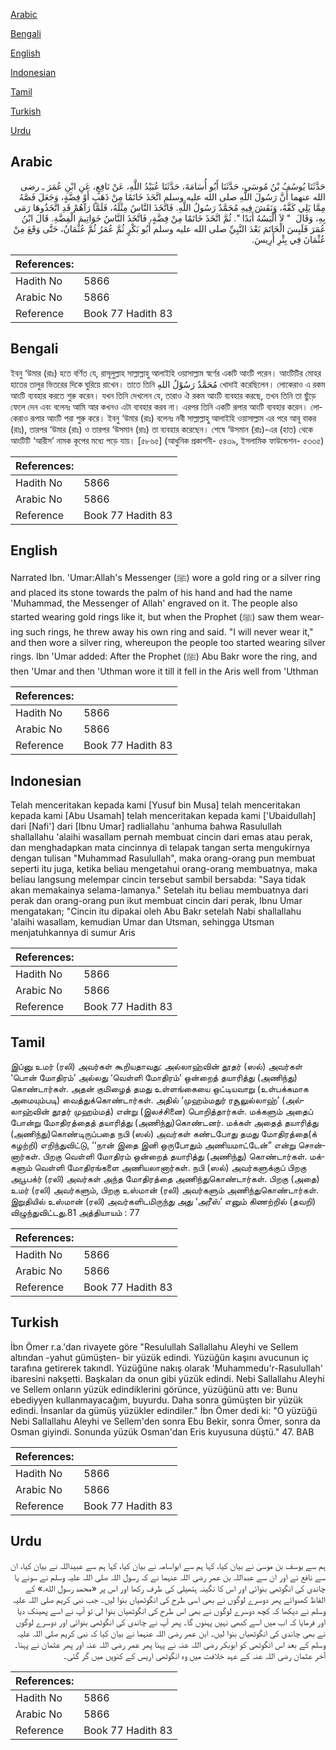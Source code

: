 [Arabic](#arabic)

[Bengali](#bengali)

[English](#english)

[Indonesian](#indonesian)

[Tamil](#tamil)

[Turkish](#turkish)

[Urdu](#urdu)

## Arabic


<div dir="rtl" lang="ar" style={{fontSize:'larger',backgroundColor:'#f8f9fa',padding:20}}>
حَدَّثَنَا يُوسُفُ بْنُ مُوسَى، حَدَّثَنَا أَبُو أُسَامَةَ، حَدَّثَنَا عُبَيْدُ اللَّهِ، عَنْ نَافِعٍ، عَنِ ابْنِ عُمَرَ ـ رضى الله عنهما أَنَّ رَسُولَ اللَّهِ صلى الله عليه وسلم اتَّخَذَ خَاتَمًا مِنْ ذَهَبٍ أَوْ فِضَّةٍ، وَجَعَلَ فَصَّهُ مِمَّا يَلِي كَفَّهُ، وَنَقَشَ فِيهِ مُحَمَّدٌ رَسُولُ اللَّهِ‏.‏ فَاتَّخَذَ النَّاسُ مِثْلَهُ، فَلَمَّا رَآهُمْ قَدِ اتَّخَذُوهَا رَمَى بِهِ، وَقَالَ ‏ "‏ لاَ أَلْبَسُهُ أَبَدًا ‏"‏‏.‏ ثُمَّ اتَّخَذَ خَاتَمًا مِنْ فِضَّةٍ، فَاتَّخَذَ النَّاسُ خَوَاتِيمَ الْفِضَّةِ‏.‏ قَالَ ابْنُ عُمَرَ فَلَبِسَ الْخَاتَمَ بَعْدَ النَّبِيِّ صلى الله عليه وسلم أَبُو بَكْرٍ ثُمَّ عُمَرُ ثُمَّ عُثْمَانُ، حَتَّى وَقَعَ مِنْ عُثْمَانَ فِي بِئْرِ أَرِيسَ‏.‏
</div>
<div style={{backgroundColor:'#f8f9fa',padding:20, marginBottom: 10}}><table> <thead> <tr> <th>References:</th> <th></th> </tr> </thead> <tbody><tr><td>Hadith No</td><td>5866</td></tr><tr><td>Arabic No</td><td>5866</td></tr><tr><td>Reference</td><td>Book 77 Hadith 83</td></tr></tbody></table></div>

## Bengali


<div dir="ltr" lang="bn" style={{fontSize:'larger',backgroundColor:'#f8f9fa',padding:20}}>
ইবনু ‘উমার (রাঃ) হতে বর্ণিত যে, রাসূলুল্লাহ সাল্লাল্লাহু আলাইহি ওয়াসাল্লাম স্বর্ণের একটি আংটি পরেন। আংটিটির মোহর হাতের তালুর ভিতরের দিকে ঘুরিয়ে রাখেন। তাতে তিনি مُحَمَّدٌ رَسُوْلُ اللهِ খোদাই করেছিলেন। লোকেরাও এ রকম আংটি ব্যবহার করতে শুরু করেন। যখন তিনি দেখলেন যে, তারাও ঐ রকম আংটি ব্যবহার করছে, তখন তিনি তা ছুঁড়ে ফেলে দেন এবং বলেনঃ আমি আর কখনও এটা ব্যবহার করব না। এরপর তিনি একটি রূপার আংটি ব্যবহার করেন। লোকেরাও রূপার আংটি পরা শুরু করে। ইবনু ‘উমার (রাঃ) বলেনঃ নবী সাল্লাল্লাহু আলাইহি ওয়াসাল্লাম এর পরে আবূ বাকর (রাঃ), তারপর ‘উমার (রাঃ) ও তারপর ‘উসমান (রাঃ) তা ব্যবহার করেছেন। শেষে ‘উসমান (রাঃ)-এর (হাত) থেকে আংটিটি ‘আরীস’ নামক কূপের মধ্যে পড়ে যায়। [৫৮৬৫] (আধুনিক প্রকাশনী- ৫৪৩৯, ইসলামিক ফাউন্ডেশন- ৫৩৩৫)
</div>
<div style={{backgroundColor:'#f8f9fa',padding:20, marginBottom: 10}}><table> <thead> <tr> <th>References:</th> <th></th> </tr> </thead> <tbody><tr><td>Hadith No</td><td>5866</td></tr><tr><td>Arabic No</td><td>5866</td></tr><tr><td>Reference</td><td>Book 77 Hadith 83</td></tr></tbody></table></div>

## English


<div dir="ltr" lang="en" style={{fontSize:'larger',backgroundColor:'#f8f9fa',padding:20}}>
Narrated Ibn. 'Umar:Allah's Messenger (ﷺ) wore a gold ring or a silver ring and placed its stone towards the palm of his hand and had the name 'Muhammad, the Messenger of Allah' engraved on it. The people also started wearing gold rings like it, but when the Prophet (ﷺ) saw them wearing such rings, he threw away his own ring and said. "I will never wear it," and then wore a silver ring, whereupon the people too started wearing silver rings. Ibn 'Umar added: After the Prophet (ﷺ) Abu Bakr wore the ring, and then 'Umar and then 'Uthman wore it till it fell in the Aris well from 'Uthman
</div>
<div style={{backgroundColor:'#f8f9fa',padding:20, marginBottom: 10}}><table> <thead> <tr> <th>References:</th> <th></th> </tr> </thead> <tbody><tr><td>Hadith No</td><td>5866</td></tr><tr><td>Arabic No</td><td>5866</td></tr><tr><td>Reference</td><td>Book 77 Hadith 83</td></tr></tbody></table></div>

## Indonesian


<div dir="ltr" lang="id" style={{fontSize:'larger',backgroundColor:'#f8f9fa',padding:20}}>
Telah menceritakan kepada kami [Yusuf bin Musa] telah menceritakan kepada kami [Abu Usamah] telah menceritakan kepada kami ['Ubaidullah] dari [Nafi'] dari [Ibnu Umar] radliallahu 'anhuma bahwa Rasulullah shallallahu 'alaihi wasallam pernah membuat cincin dari emas atau perak, dan menghadapkan mata cincinnya di telapak tangan serta mengukirnya dengan tulisan "Muhammad Rasulullah", maka orang-orang pun membuat seperti itu juga, ketika beliau mengetahui orang-orang membuatnya, maka beliau langsung melempar cincin tersebut sambil bersabda: "Saya tidak akan memakainya selama-lamanya." Setelah itu beliau membuatnya dari perak dan orang-orang pun ikut membuat cincin dari perak, Ibnu Umar mengatakan; "Cincin itu dipakai oleh Abu Bakr setelah Nabi shallallahu 'alaihi wasallam, kemudian Umar dan Utsman, sehingga Utsman menjatuhkannya di sumur Aris
</div>
<div style={{backgroundColor:'#f8f9fa',padding:20, marginBottom: 10}}><table> <thead> <tr> <th>References:</th> <th></th> </tr> </thead> <tbody><tr><td>Hadith No</td><td>5866</td></tr><tr><td>Arabic No</td><td>5866</td></tr><tr><td>Reference</td><td>Book 77 Hadith 83</td></tr></tbody></table></div>

## Tamil


<div dir="ltr" lang="ta" style={{fontSize:'larger',backgroundColor:'#f8f9fa',padding:20}}>
இப்னு உமர் (ரலி) அவர்கள் கூறியதாவது: அல்லாஹ்வின் தூதர் (ஸல்) அவர்கள் ‘பொன் மோதிரம்’ அல்லது ‘வெள்ளி மோதிரம்’ ஒன்றைத் தயாரித்து (அணிந்து) கொண்டார்கள். அதன் குமிழைத் தமது உள்ளங்கையை ஒட்டியவாறு (உள்பக்கமாக அமையும்படி) வைத்துக்கொண்டார்கள். அதில் ‘முஹம்மதுர் ரசூலுல்லாஹ்’ (அல்லாஹ்வின் தூதர் முஹம்மத்) என்று (இலச்சினை) பொறித்தார்கள். மக்களும் அதைப் போன்று மோதிரத்தைத் தயாரித்து (அணிந்து)கொண்டனர். மக்கள் அதைத் தயாரித்து (அணிந்து)கொண்டிருப்பதை நபி (ஸல்) அவர்கள் கண்டபோது தமது மோதிரத்தை(க் கழற்றி) எறிந்துவிட்டு, ‘‘நான் இதை இனி ஒருபோதும் அணியமாட்டேன்” என்று சொன்னார்கள். பிறகு வெள்ளி மோதிரம் ஒன்றைத் தயாரித்து (அணிந்து) கொண்டார்கள். மக்களும் வெள்ளி மோதிரங்களை அணியலானார்கள். நபி (ஸல்) அவர்களுக்குப் பிறகு அபூபக்ர் (ரலி) அவர்கள் அந்த மோதிரத்தை அணிந்துகொண்டார்கள். பிறகு (அதை) உமர் (ரலி) அவர்களும், பிறகு உஸ்மான் (ரலி) அவர்களும் அணிந்துகொண்டார்கள். இறுதியில் உஸ்மான் (ரலி) அவர்களிடமிருந்து அது ‘அரீஸ்’ எனும் கிணற்றில் (தவறி) விழுந்துவிட்டது.81 அத்தியாயம் : 77
</div>
<div style={{backgroundColor:'#f8f9fa',padding:20, marginBottom: 10}}><table> <thead> <tr> <th>References:</th> <th></th> </tr> </thead> <tbody><tr><td>Hadith No</td><td>5866</td></tr><tr><td>Arabic No</td><td>5866</td></tr><tr><td>Reference</td><td>Book 77 Hadith 83</td></tr></tbody></table></div>

## Turkish


<div dir="ltr" lang="tr" style={{fontSize:'larger',backgroundColor:'#f8f9fa',padding:20}}>
İbn Ömer r.a.'dan rivayete göre "Resulullah Sallallahu Aleyhi ve Sellem altından -yahut gümüşten- bir yüzük edindi. Yüzüğün kaşını avucunun iç tarafına getirerek takındI. Yüzüğüne nakış olarak 'Muhammedu'r-Rasulullah' ibaresini nakşetti. Başkaları da onun gibi yüzük edindi. Nebi Sallallahu Aleyhi ve Sellem onların yüzük edindiklerini görünce, yüzüğünü attı ve: Bunu ebediyyen kullanmayacağım, buyurdu. Daha sonra gümüşten bir yüzük edindi. İnsanlar da gümüş yüzükler edindiler." İbn Ömer dedi ki: "O yüzüğü Nebi Sallallahu Aleyhi ve Sellem'den sonra Ebu Bekir, sonra Ömer, sonra da Osman giyindi. Sonunda yüzük Osman'dan Eris kuyusuna düştü." 47. BAB
</div>
<div style={{backgroundColor:'#f8f9fa',padding:20, marginBottom: 10}}><table> <thead> <tr> <th>References:</th> <th></th> </tr> </thead> <tbody><tr><td>Hadith No</td><td>5866</td></tr><tr><td>Arabic No</td><td>5866</td></tr><tr><td>Reference</td><td>Book 77 Hadith 83</td></tr></tbody></table></div>

## Urdu


<div dir="rtl" lang="ur" style={{fontSize:'larger',backgroundColor:'#f8f9fa',padding:20}}>
ہم سے یوسف بن موسیٰ نے بیان کیا، کہا ہم سے ابواسامہ نے بیان کیا، کہا ہم سے عبیداللہ نے بیان کیا، ان سے نافع نے اور ان سے عبداللہ بن عمر رضی اللہ عنہما نے کہ رسول اللہ صلی اللہ علیہ وسلم نے سونے یا چاندی کی انگوٹھی بنوائی اور اس کا نگینہ ہتھیلی کی طرف رکھا اور اس پر «محمد رسول الله‏.‏» کے الفاظ کھدوائے پھر دوسرے لوگوں نے بھی اسی طرح کی انگوٹھیاں بنوا لیں۔ جب نبی کریم صلی اللہ علیہ وسلم نے دیکھا کہ کچھ دوسرے لوگوں نے بھی اس طرح کی انگوٹھیاں بنوا لی تو آپ نے اسے پھینک دیا اور فرمایا کہ اب میں اسے کبھی نہیں پہنوں گا۔ پھر آپ نے چاندی کی انگوٹھی بنوائی اور دوسرے لوگوں نے بھی چاندی کی انگوٹھیاں بنوا لیں۔ ابن عمر رضی اللہ عنہما نے بیان کیا کہ نبی کریم صلی اللہ علیہ وسلم کے بعد اس انگوٹھی کو ابوبکر رضی اللہ عنہ نے پہنا پھر عمر رضی اللہ عنہ اور پھر عثمان نے پہنا۔ آخر عثمان رضی اللہ عنہ کے عہد خلافت میں وہ انگوٹھی اریس کے کنویں میں گر گئی۔
</div>
<div style={{backgroundColor:'#f8f9fa',padding:20, marginBottom: 10}}><table> <thead> <tr> <th>References:</th> <th></th> </tr> </thead> <tbody><tr><td>Hadith No</td><td>5866</td></tr><tr><td>Arabic No</td><td>5866</td></tr><tr><td>Reference</td><td>Book 77 Hadith 83</td></tr></tbody></table></div>